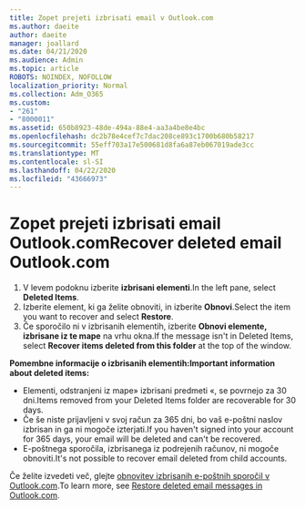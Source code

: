 ```yaml
---
title: Zopet prejeti izbrisati email v Outlook.com
ms.author: daeite
author: daeite
manager: joallard
ms.date: 04/21/2020
ms.audience: Admin
ms.topic: article
ROBOTS: NOINDEX, NOFOLLOW
localization_priority: Normal
ms.collection: Adm_O365
ms.custom:
- "261"
- "8000011"
ms.assetid: 650b8923-48de-494a-88e4-aa3a4be8e4bc
ms.openlocfilehash: dc2b78e4cef7c7dac208ce893c1700b680b58217
ms.sourcegitcommit: 55eff703a17e500681d8fa6a87eb067019ade3cc
ms.translationtype: MT
ms.contentlocale: sl-SI
ms.lasthandoff: 04/22/2020
ms.locfileid: "43666973"
---
```

# <a name="recover-deleted-email-outlookcom"></a><span data-ttu-id="de4ea-102">Zopet prejeti izbrisati email Outlook.com</span><span class="sxs-lookup"><span data-stu-id="de4ea-102">Recover deleted email Outlook.com</span></span>

1. <span data-ttu-id="de4ea-103">V levem podoknu izberite **izbrisani elementi**.</span><span class="sxs-lookup"><span data-stu-id="de4ea-103">In the left pane, select **Deleted Items**.</span></span>
2. <span data-ttu-id="de4ea-104">Izberite element, ki ga želite obnoviti, in izberite **Obnovi**.</span><span class="sxs-lookup"><span data-stu-id="de4ea-104">Select the item you want to recover and select **Restore**.</span></span>
3. <span data-ttu-id="de4ea-105">Če sporočilo ni v izbrisanih elementih, izberite **Obnovi elemente, izbrisane iz te mape** na vrhu okna.</span><span class="sxs-lookup"><span data-stu-id="de4ea-105">If the message isn't in Deleted Items, select **Recover items deleted from this folder** at the top of the window.</span></span>

 <span data-ttu-id="de4ea-106">**Pomembne informacije o izbrisanih elementih:**</span><span class="sxs-lookup"><span data-stu-id="de4ea-106">**Important information about deleted items:**</span></span>
  
- <span data-ttu-id="de4ea-107">Elementi, odstranjeni iz mape» izbrisani predmeti «, se povrnejo za 30 dni.</span><span class="sxs-lookup"><span data-stu-id="de4ea-107">Items removed from your Deleted Items folder are recoverable for 30 days.</span></span>
- <span data-ttu-id="de4ea-108">Če še niste prijavljeni v svoj račun za 365 dni, bo vaš e-poštni naslov izbrisan in ga ni mogoče izterjati.</span><span class="sxs-lookup"><span data-stu-id="de4ea-108">If you haven't signed into your account for 365 days, your email will be deleted and can't be recovered.</span></span>
- <span data-ttu-id="de4ea-109">E-poštnega sporočila, izbrisanega iz podrejenih računov, ni mogoče obnoviti.</span><span class="sxs-lookup"><span data-stu-id="de4ea-109">It's not possible to recover email deleted from child accounts.</span></span>

<span data-ttu-id="de4ea-110">Če želite izvedeti več, glejte [obnovitev izbrisanih e-poštnih sporočil v Outlook.com](https://support.office.com/article/cf06ab1b-ae0b-418c-a4d9-4e895f83ed50?wt.mc_id=Office_Outlook_com_Alchemy).</span><span class="sxs-lookup"><span data-stu-id="de4ea-110">To learn more, see [Restore deleted email messages in Outlook.com](https://support.office.com/article/cf06ab1b-ae0b-418c-a4d9-4e895f83ed50?wt.mc_id=Office_Outlook_com_Alchemy).</span></span>